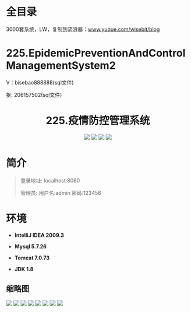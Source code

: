 # 全目录

3000套系统，LW，复制到流浪器：www.yuque.com/wisebit/blog

# 225.EpidemicPreventionAndControlManagementSystem2

<p>V：bisebao888888(sql文件)</p>
<p>抠: 206157502(sql文件)</p>

<p><h1 align="center">225.疫情防控管理系统</h1></p>


<p align="center">
	<img src="https://img.shields.io/badge/jdk-1.8-orange.svg"/>
    <img src="https://img.shields.io/badge/springboot-5.x-lightgrey.svg"/>
    <img src="https://img.shields.io/badge/vue-3.x-blue.svg"/>
    <img src="https://img.shields.io/badge/html-5.x-yellow.svg"/>
</p>

# 简介
>
> 
>
> 登录地址: localhost:8080
>
> 管理员: 用户名:admin 密码:123456



# 环境

- <b>IntelliJ IDEA 2009.3</b>

- <b>Mysql 5.7.26</b>

- <b>Tomcat 7.0.73</b>

- <b>JDK 1.8</b>




## 缩略图

![](https://bitwise.oss-cn-heyuan.aliyuncs.com/2024/9/10/9568fe69-0a0f-4d39-bdaa-adc3aabb0789.png)
![](https://bitwise.oss-cn-heyuan.aliyuncs.com/2024/9/10/5c68d7c9-39b2-4d78-abe6-b56819f136d1.png)
![](https://bitwise.oss-cn-heyuan.aliyuncs.com/2024/9/10/ee64ad55-85fc-4fad-868c-5b3393560e10.png)
![](https://bitwise.oss-cn-heyuan.aliyuncs.com/2024/9/10/f3aa2ac8-163c-4133-842f-e2948f9dcfcc.png)
![](https://bitwise.oss-cn-heyuan.aliyuncs.com/2024/9/10/6b93103e-5d07-42a1-9818-cd2dc69b7dce.png)
![](https://bitwise.oss-cn-heyuan.aliyuncs.com/2024/9/10/bfb397b1-59a1-4555-a52c-147645d33ce1.png)
![](https://bitwise.oss-cn-heyuan.aliyuncs.com/2024/9/10/9c7fb0ed-6193-4d5f-9434-390e8374e50a.png)
![](https://bitwise.oss-cn-heyuan.aliyuncs.com/2024/9/10/6dbb07cd-d2ff-4bbb-81d4-d5bfa1863b9e.png)




